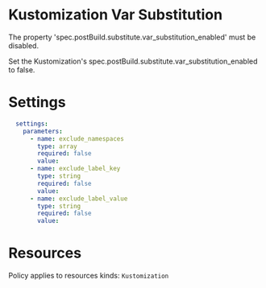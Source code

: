 # Kustomization Var Substitution

The property 'spec.postBuild.substitute.var_substitution_enabled' must be disabled.

Set the Kustomization's spec.postBuild.substitute.var_substitution_enabled to false.

# Settings
```yaml
  settings:
    parameters:
      - name: exclude_namespaces
        type: array
        required: false
        value:
      - name: exclude_label_key
        type: string
        required: false
        value:
      - name: exclude_label_value
        type: string
        required: false
        value:
```

# Resources
Policy applies to resources kinds:
`Kustomization`
